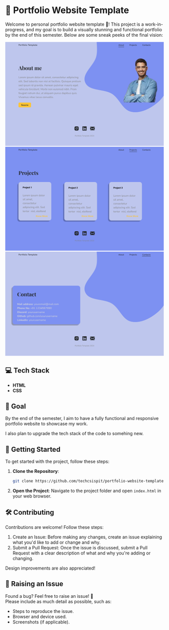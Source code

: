 # 🌟 Portfolio Website Template

Welcome to personal portfolio website template 🎨! This project is a work-in-progress, and my goal is to build a visually stunning and functional portfolio by the end of this semester. Below are some sneak peeks of the final vision:

![About Me Page Preview](./readme/About%20Me.png)
![Projects Page Preview](./readme/Projects.png)
![Contact Page Preview](./readme/Contact.png)

## 💻 Tech Stack

- **HTML**
- **CSS**

## 🎯 Goal

By the end of the semester, I aim to have a fully functional and responsive portfolio website to showcase my work. 

I also plan to upgrade the tech stack of the code to somehing new.

## 🚀 Getting Started

To get started with the project, follow these steps:

1. **Clone the Repository**: 
   ```bash
   git clone https://github.com/techcsispit/portfolio-website-template.git
2. **Open the Project**: Navigate to the project folder and open `index.html` in your web browser.

## 🛠️ Contributing

Contributions are welcome! Follow these steps:

1. Create an Issue: Before making any changes, create an issue explaining what you'd like to add or change and why.
2. Submit a Pull Request: Once the issue is discussed, submit a Pull Request with a clear description of what and why you're adding or changing.

Design improvements are also appreciated!

## 🐛 Raising an Issue

Found a bug? Feel free to raise an issue! 📝  
Please include as much detail as possible, such as:

- Steps to reproduce the issue.
- Browser and device used.
- Screenshots (if applicable).